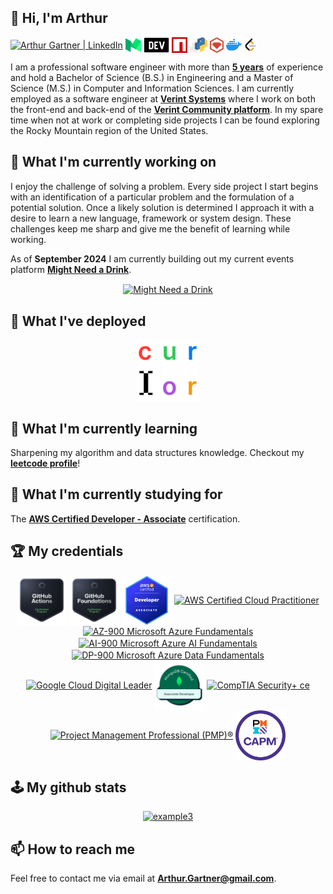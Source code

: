 ## 👋 Hi, I'm Arthur
<a href="https://www.linkedin.com/in/ArthurGartner/"><img align="center" src="https://user-images.githubusercontent.com/40064946/180315173-2f194149-6fa5-4b76-99a3-ce06f8500da9.svg" alt="Arthur Gartner | LinkedIn" height="25px"/></a>
<a href="https://medium.com/@Arthur.Gartner"><img align="center" src="https://raw.githubusercontent.com/arthurgartner/arthurgartner/main/images/medium.svg" alt="Arthur Gartner | Medium" height="25px"/></a>
<a href="https://dev.to/arthurgartner"><img align="center" src="https://raw.githubusercontent.com/arthurgartner/arthurgartner/main/images/devto.svg" alt="Arthur Gartner | DEV Community" height="25px"/></a>
<a href="https://www.npmjs.com/~arthur.gartner"><img align="center" src="https://raw.githubusercontent.com/arthurgartner/arthurgartner/main/images/npm.svg" alt="Arthur Gartner | NPM" height="25px"/></a>
<a href="https://pypi.org/user/arthur.gartner/"><img align="center" src="https://raw.githubusercontent.com/arthurgartner/arthurgartner/main/images/pip.svg" alt="Arthur Gartner | PyPI" height="25px"/></a>
<a href="https://rubygems.org/profiles/ArthurGartner"><img align="center" src="https://raw.githubusercontent.com/arthurgartner/arthurgartner/main/images/rubygems.svg" alt="Arthur Gartner | Ruby Gems" height="25px"/></a>
<a href="https://hub.docker.com/u/arthurgartner"><img align="center" src="https://raw.githubusercontent.com/arthurgartner/arthurgartner/main/images/docker.svg" alt="Arthur Gartner | Docker" height="25px"/></a>
<a href="https://leetcode.com/ArthurGartner/"><img align="center" src="https://raw.githubusercontent.com/arthurgartner/arthurgartner/main/images/leetcode.svg" alt="Arthur Gartner | Leetcode" height="20px"/></a><br>
<!Docker svg taken from icons8.com  /!>
<!Leetcode icon by Icon 54, iconscout.com/!>

I am a professional software engineer with more than <a href="https://www.linkedin.com/in/arthurgartner/">**5 years**</a> of experience and hold a Bachelor of Science (B.S.) in Engineering and a Master of Science (M.S.) in Computer and Information Sciences. I am currently employed as a software engineer at <a href="https://www.verint.com/">**Verint Systems**</a> where I work on both the front-end and back-end of the <a href="https://www.verint.com/engagement-channels/verint-community/platform">**Verint Community platform**</a>. In my spare time when not at work or completing side projects I can be found exploring the Rocky Mountain region of the United States.

## 🔨 What I'm currently working on
I enjoy the challenge of solving a problem. Every side project I start begins with an identification of a particular problem and the formulation of a potential solution. Once a likely solution is determined I approach it with a desire to learn a new language, framework or system design. These challenges keep me sharp and give me the benefit of learning while working.

As of **September 2024** I am currently building out my current events platform <a href="https://www.mightneedadrink.com">**Might Need a Drink**</a>.

<div align="center">
<a href="https://github.com/ArthurGartner/mnad"><img align="center" src="https://user-images.githubusercontent.com/40064946/229996272-0748353e-9dc8-4a8e-9863-9d05514ffa9c.svg" alt="Might Need a Drink" height="300px"/></a>
</div>

## 🚀 What I've deployed
<div align="center">
<a href="https://github.com/ArthurGartner/curlor"><img align="center" src="https://raw.githubusercontent.com/arthurgartner/arthurgartner/main/images/curlor.png" alt="Curlor" height="100px"/></a>
</div>

## 🌱 What I'm currently learning

Sharpening my algorithm and data structures knowledge. Checkout my <a href="https://leetcode.com/ArthurGartner/">**leetcode profile**</a>!

## 📖 What I'm currently studying for
The <a href="https://aws.amazon.com/certification/certified-developer-associate/">**AWS Certified Developer - Associate**<a> certification.

## 🏆 My credentials
<div align="center">
<a href="https://www.credly.com/badges/df3c049c-5cee-4ba8-9211-f3fd635cebf8/public_url"><img align="center" src="https://raw.githubusercontent.com/arthurgartner/arthurgartner/main/images/githubactions.png" alt="GitHub Actions" height="80px"/></a>
<a href="https://www.credly.com/badges/cc8dd31c-8916-4140-9b43-cffe3c5c43b8/public_url"><img align="center" src="https://raw.githubusercontent.com/arthurgartner/arthurgartner/main/images/githubfoundationsbadge.png" alt="GitHub Foundations" height="80px"/></a>
<a href="https://www.credly.com/badges/839b514d-9bc4-4591-b7f5-0880af7ed028/public_url"><img align="center" src="https://raw.githubusercontent.com/arthurgartner/arthurgartner/main/images/awscertifieddev.png" alt="AWS Certified Developer - Associate" height="80px"/></a>
<a href="https://www.credly.com/badges/456a3a42-6bd8-43c1-8b45-23cc7906d50d/public_url"><img align="center" src="https://user-images.githubusercontent.com/40064946/177930373-6561555f-4632-4fa4-98ba-aadb44e20983.png" alt="AWS Certified Cloud Practitioner" height="80px"/></a>
<a href="https://www.credly.com/badges/690d0783-6fc8-4b99-83ce-b229471d8036/public_url"><img align="center" src="https://user-images.githubusercontent.com/40064946/177929751-a1024829-1fae-425c-8eab-fe48cb82e3c1.png" alt="AZ-900 Microsoft Azure Fundamentals" height="80px"/></a>
<a href="https://www.credly.com/badges/efa7a622-bc9e-4459-9940-5025339ab7eb/public_url"><img align="center" src="https://user-images.githubusercontent.com/40064946/182425609-e2f3044a-2d2c-4849-a471-5c1928ff83b8.png" alt="AI-900 Microsoft Azure AI Fundamentals" height="80px"/></a>
<a href="https://www.credly.com/badges/547320b9-6767-4334-b236-eb1d7b266419/public_url"><img align="center" src="https://user-images.githubusercontent.com/40064946/179077554-9034ed08-a4df-477a-a1ed-0ded8b3bfbfd.png" alt="DP-900 Microsoft Azure Data Fundamentals" height="80px"/></a>
<a href="https://www.credly.com/badges/1426075d-4344-4861-b5e2-0e153c778de4/public_url"><img align="center" src="https://user-images.githubusercontent.com/40064946/184407116-597016a4-8250-48fe-9afa-1672b9245a33.png" alt="Google Cloud Digital Leader" height="80px"/></a>
<a href="https://www.credly.com/badges/37ce5eff-4911-4547-82bf-467a7997bdfa/public_url"><img align="center" src="https://raw.githubusercontent.com/arthurgartner/arthurgartner/main/images/mongocert.png" alt="MongoDB Associate Developer" height="80px"/></a>
<a href="https://www.credly.com/badges/4f2229bf-2085-4883-a874-c9422e08892e/public_url"><img align="center" src="https://user-images.githubusercontent.com/40064946/213888325-3da7606e-8fd4-4bce-98fc-c166b54f4121.png" alt="CompTIA Security+ ce" height="80px"/></a>
<a href="https://www.credly.com/badges/9301c007-77f9-4f9c-8010-6bc524cb8823/public_url"><img align="center" src="https://user-images.githubusercontent.com/40064946/177930564-61d852f2-1f87-493f-a5d4-b891bdaca44a.png" alt="Project Management Professional (PMP)®" height="80px"/></a>
<a href="https://www.credly.com/badges/932d237b-e0bf-4d00-bb5f-efa42a150580/public_url"><img align="center" src="https://raw.githubusercontent.com/arthurgartner/arthurgartner/main/images/capmcert.png" alt="Certified Associate in Project Management (CAPM)®" height="80px"/></a>
</div>

## 🕹️ My github stats
<div align="center">

  <a href='https://github.com/ArthurGartner?tab=repositories'>![example3](https://github-readme-stats.vercel.app/api/top-langs/?username=arthurgartner&layout=compact)</a>

</div>

## 📫 How to reach me
Feel free to contact me via email at **Arthur.Gartner@gmail.com**.


<!--
**ArthurGartner/arthurgartner** is a ✨ _special_ ✨ repository because its `README.md` (this file) appears on your GitHub profile.

Here are some ideas to get you started:

- 🔭 I’m currently working on ...
- 🌱 I’m currently learning ...
- 👯 I’m looking to collaborate on ...
- 🤔 I’m looking for help with ...
- 💬 Ask me about ...
- 📫 How to reach me: ...
- 😄 Pronouns: ...
- ⚡ Fun fact: ...
-->
